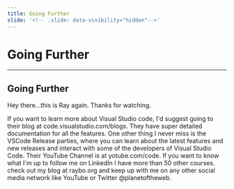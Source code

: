 ```yaml
---
title: Going Further
slide: '<!-- .slide: data-visibility="hidden"-->'
---
```


<!-- .slide: data-state="layout-title" class="bg-dark"-->

# Going Further

> >

---
## Going Further

> >

Hey there...this is Ray again. Thanks for watching.

If you want to learn more about Visual Studio code, I'd suggest going to their blog at code.visualstudio.com/blogs. They have super detailed documentation for all the features.
One other thing I never miss is the VSCode Release parties, where you can learn about the latest features and new releases and interact with some of the developers of Visual Studio Code. Their YouTube Channel is at yotube.com/code.
If you want to know what I'm up to follow me on LinkedIn I have more than 50 other courses. check out my blog at raybo.org and keep up with me on any other social media network like YouTube or Twitter @planetoftheweb.


